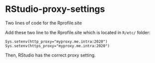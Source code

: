 # RStudio-proxy-settings
Two lines of code for the Rprofile.site


Add these two line to the Rprofile.site which is located in `R/etc/` folder: 


    Sys.setenv(http_proxy="myproxy.me.intra:2020")
    Sys.setenv(https_proxy="myproxy.me.intra:2020")


Then, RStudio has the correct proxy setting. 
